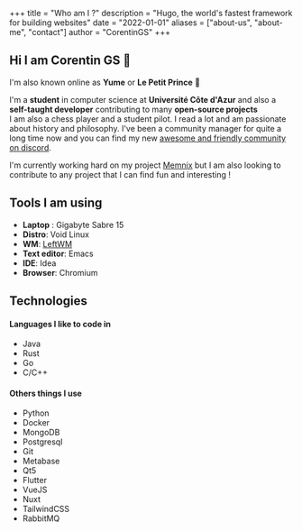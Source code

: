 +++
title = "Who am I ?"
description = "Hugo, the world's fastest framework for building websites"
date = "2022-01-01"
aliases = ["about-us", "about-me", "contact"]
author = "CorentinGS"
+++

## Hi I am **Corentin GS** :wave:<br>

I'm also known online as **Yume** or **Le Petit Prince** :rose:

I'm a **student** in computer science at **Université Côte d'Azur** and also a **self-taught developer** contributing to many **open-source projects** <br> I am also a chess player and a student pilot. I read a lot and am passionate about history and philosophy.
I've been a community manager for quite a long time now and you can find my new [awesome and friendly community on discord](https://memnix.app/discord).

I'm currently working hard on my project [Memnix](https://memnix.app/) but I am also looking to contribute to any project that I can find fun and interesting !


## Tools I am using

- **Laptop** : Gigabyte Sabre 15
- **Distro**: Void Linux
- **WM**: [LeftWM](https://github.com/leftwm/leftwm)
- **Text editor**: Emacs
- **IDE**: Idea
- **Browser**: Chromium

## Technologies

#### Languages I like to code in

- Java
- Rust
- Go
- C/C++

#### Others things I use

- Python
- Docker
- MongoDB
- Postgresql
- Git
- Metabase
- Qt5
- Flutter
- VueJS
- Nuxt
- TailwindCSS
- RabbitMQ